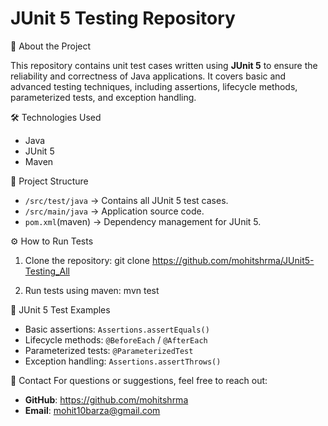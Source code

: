 JUnit 5 Testing Repository
==========================

📌 About the Project

This repository contains unit test cases written using **JUnit 5** to ensure the reliability and correctness of Java applications. It covers basic and advanced testing techniques, including assertions, lifecycle methods, parameterized tests, and exception handling.

🛠 Technologies Used

- Java
- JUnit 5
- Maven 

📂 Project Structure

- `/src/test/java` → Contains all JUnit 5 test cases.
- `/src/main/java` → Application source code.
- `pom.xml`(maven) → Dependency management for JUnit 5.

⚙️ How to Run Tests

1. Clone the repository:
git clone https://github.com/mohitshrma/JUnit5-Testing_All

2. Run tests using maven:
mvn test


📜 JUnit 5 Test Examples

- Basic assertions: `Assertions.assertEquals()`
- Lifecycle methods: `@BeforeEach` / `@AfterEach`
- Parameterized tests: `@ParameterizedTest`
- Exception handling: `Assertions.assertThrows()`



📩 Contact
For questions or suggestions, feel free to reach out:
- **GitHub**: https://github.com/mohitshrma
- **Email**: mohit10barza@gmail.com

